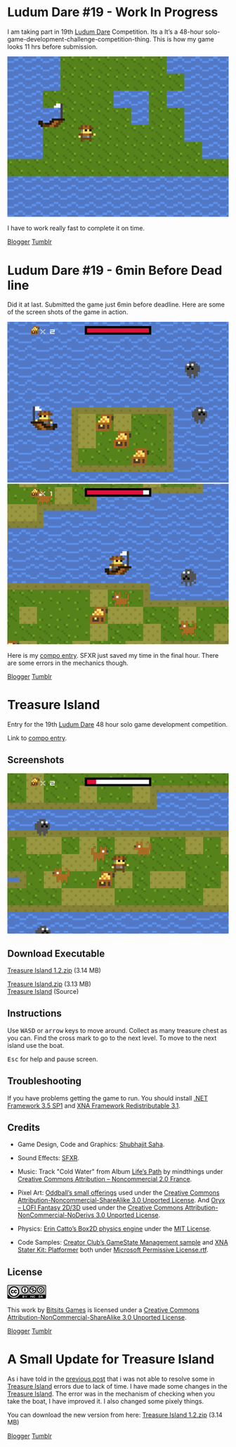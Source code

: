 Ludum Dare #19 - Work In Progress
===
I am taking part in 19th [Ludum Dare] Competition. Its a It’s a 48-hour solo-game-development-challenge-competition-thing. This is how my game looks 11 hrs before submission. 

![](https://github.com/Bitsits/Treasure-Island-Assets/raw/master/Blog/Treasure%20Island%20working.png)

I have to work really fast to complete it on time.

[Blogger](https://bitsits.blogspot.com/2010/12/ludum-dare-19-work-in-progress.html)
[Tumblr](https://bitsits.tumblr.com/post/96205252485/ludum-dare-19-work-in-progress)

Ludum Dare #19 - 6min Before Dead line
===
Did it at last. Submitted the game just 6min before deadline. Here are some of the screen shots of the game in action. 

![](https://github.com/Bitsits/Treasure-Island-Assets/raw/master/Blog/Treasure%20Island1.png)
![](https://github.com/Bitsits/Treasure-Island-Assets/raw/master/Blog/Treasure%20Island2.png)

Here is my [compo entry]. SFXR just saved my time in the final hour. There are some errors in the mechanics though.

[Blogger](https://bitsits.blogspot.com/2010/12/ludum-dare-19-6min-before-dead-line.html)
[Tumblr](https://bitsits.tumblr.com/post/96206086005/ludum-dare-19-6min-before-dead-line-did-it-at)

Treasure Island
===
Entry for the 19th [Ludum Dare](http://www.ludumdare.com/compo/) 48 hour solo game development competition.

Link to [compo entry](http://www.ludumdare.com/compo/ludum-dare-19/?action=rate&uid=3361).

Screenshots
---
![](https://github.com/Bitsits/Treasure-Island-Assets/raw/master/Blog/Treasure%20Island3.png)

Download Executable
---
[Treasure Island 1.2.zip][zip12] (3.14 MB)

[Treasure Island.zip][zip] (3.13 MB)  
[Treasure Island][source] (Source)

Instructions
---
Use <kbd>W</kbd><kbd>A</kbd><kbd>S</kbd><kbd>D</kbd> or <kbd>arrow</kbd> keys to move around. Collect as many treasure chest as you can. Find the cross mark to go to the next level. To move to the next island use the boat.

<kbd>Esc</kbd> for help and pause screen.

Troubleshooting
---
If you have problems getting the game to run. You should install [.NET Framework 3.5 SP1] and [XNA Framework Redistributable 3.1].

Credits
---
- Game Design, Code and Graphics: [Shubhajit Saha].

- Sound Effects: [SFXR](http://www.drpetter.se/project_sfxr.html).

- Music: Track "Cold Water" from Album [Life’s Path](http://www.jamendo.com/en/album/4219) by mindthings under [Creative Commons Attribution – Noncommercial 2.0 France].

- Pixel Art: [Oddball’s small offerings](http://forums.tigsource.com/index.php?topic=8834.0) used under the [Creative Commons Attribution-Noncommercial-ShareAlike 3.0 Unported License]. And [Oryx – LOFI Fantasy 2D/3D](http://forums.tigsource.com/index.php?topic=8970.0) used under the [Creative Commons Attribution-NonCommercial-NoDerivs 3.0 Unported License].

- Physics: [Erin Catto’s Box2D physics engine](http://www.box2d.org/) under the [MIT License].

- Code Samples: [Creator Club’s GameState Management sample] and [XNA Stater Kit: Platformer] both under [Microsoft Permissive License.rtf].

License
---
![](https://github.com/Bitsits/Treasure-Island-Assets/raw/master/Blog/cc.png)

This work by [Bitsits Games] is licensed under a [Creative Commons Attribution-NonCommercial-ShareAlike 3.0 Unported License].

[.NET Framework 3.5 SP1]:http://www.microsoft.com/downloads/details.aspx?FamilyID=ab99342f-5d1a-413d-8319-81da479ab0d7
[XNA Framework Redistributable 3.1]:http://www.microsoft.com/downloads/details.aspx?FamilyID=53867a2a-e249-4560-8011-98eb3e799ef2
[Windows Installer 3.1]:http://www.microsoft.com/downloads/details.aspx?displaylang=en&FamilyID=889482fc-5f56-4a38-b838-de776fd4138c

[Creator Club’s GameState Management sample]: http://creators.xna.com/en-US/samples/gamestatemanagement
[XNA Stater Kit: Platformer]: http://msdn.microsoft.com/en-us/library/dd254918.aspx
[Microsoft Permissive License.rtf]: http://creators.xna.com/downloads/?id=15

[MIT License]: http://www.opensource.org/licenses/mit-license.php
[Creative Commons Attribution – Noncommercial 2.0 France]:http://creativecommons.org/licenses/by-nc/2.0/fr/
[Creative Commons Attribution-NonCommercial-NoDerivs 3.0 Unported License]:http://creativecommons.org/licenses/by-nc-nd/3.0/
[Creative Commons Attribution-NonCommercial-ShareAlike 3.0 Unported License]: http://creativecommons.org/licenses/by-nc-sa/3.0/

[Bitsits Games]: https://bitsits.blogspot.com
[Shubhajit Saha]: https://suvozit.blogspot.com
[Maya Agarwal]: https://mayaagarwal.blogspot.com

[Ludum Dare]: http://www.ludumdare.com/compo/
[compo entry]: http://www.ludumdare.com/compo/ludum-dare-19/?action=rate&uid=3361
[zip]: https://github.com/Bitsits/Treasure-Island-Assets/raw/master/Treasure%20Island.zip
[zip12]: https://github.com/Bitsits/Treasure-Island-Assets/raw/master/Treasure%20Island%201.2.zip
[source]: https://github.com/Bitsits/Treasure-Island

[Blogger](https://bitsits.blogspot.com/2010/12/treasure-island.html)
[Tumblr](https://bitsits.tumblr.com/post/96206086005/ludum-dare-19-6min-before-dead-line-did-it-at)

A Small Update for Treasure Island
===
As i have told in the [previous post] that i was not able to resolve some in [Treasure Island] errors due to lack of time. I have made some changes in the [Treasure Island]. The error was in the mechanism of checking when you take the boat, I have improved it. I also changed some pixely things. 

You can download the new version from here: [Treasure Island 1.2.zip][zip12] (3.14 MB)

[previous post]: https://bitsits.blogspot.com/2010/12/ludum-dare-19-6min-before-dead-line.html
[Treasure Island]: https://bitsits.blogspot.com/2010/12/treasure-island.html

[Blogger](https://bitsits.blogspot.com/2010/12/small-update-for-treasure-island.html)
[Tumblr](https://bitsits.tumblr.com/post/96206701650/a-small-update-for-treasure-island)
